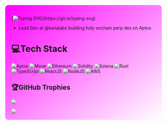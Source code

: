 <div style="background: linear-gradient(to bottom right, #ff00ff, #ffffff); padding: 20px; border-radius: 10px;">

[![Typing SVG](https://readme-typing-svg.demolab.com?font=Fira+Code&pause=1000&color=ed4596&width=435&lines=Hello%2C+I'm+Anto!)](https://git.io/typing-svg)


- Lead Dev at @kanalabs building fully onchain perp dex on Aptos

# 💻Tech Stack
![Aptos](https://img.shields.io/badge/Aptos-000000?style=for-the-badge&logo=aptos&logoColor=white)
![Move](https://img.shields.io/badge/Move-860ac9?style=for-the-badge&logo=move&logoColor=white)
![Ethereum](https://img.shields.io/badge/ethereum-%FFFFFF?style=for-the-badge&logo=ethereum&logoColor=white&bgColor=grey)
![Solidity](https://img.shields.io/badge/Solidity-%23363636.svg?style=for-the-badge&logo=solidity&logoColor=white)
![Solana](https://img.shields.io/badge/Solana-3C3C3D?style=for-the-badge&logo=solana&logoColor=white)
![Rust](https://img.shields.io/badge/Rust-000000?style=for-the-badge&logo=rust&logoColor=white)
![TypeScript](https://img.shields.io/badge/TypeScript-007ACC?style=for-the-badge&logo=typescript&logoColor=white)
![ReactJS](https://img.shields.io/badge/ReactJs-61DBFB.svg?style=for-the-badge&logo=react&logoColor=blue)
![NodeJS](https://img.shields.io/badge/NodeJS-%61DAFB.svg?style=for-the-badge&logo=nodedotjs&logoColor=white)
![AWS](https://img.shields.io/badge/Amazon_AWS-232F3E?style=for-the-badge&logo=amazon-aws&logoColor=white)

<!--![](https://github-readme-streak-stats.herokuapp.com/?user=0xAnto&theme=radical&hide_border=false)<br/>
![](https://github-readme-stats.vercel.app/api/top-langs/?username=0xAnto&theme=radical&hide_border=false&include_all_commits=true&count_private=true&)<br/> -->

## 🏆GitHub Trophies
![](https://github-profile-trophy.vercel.app/?username=0xAnto&theme=radical&no-frame=false&no-bg=false&margin-w=8&layout=compact)

<a href="https://github.com/Meghna-DAS/github-profile-views-counter">
    <img src="https://komarev.com/ghpvc/?username=0xAnto">
</a>
</div>
